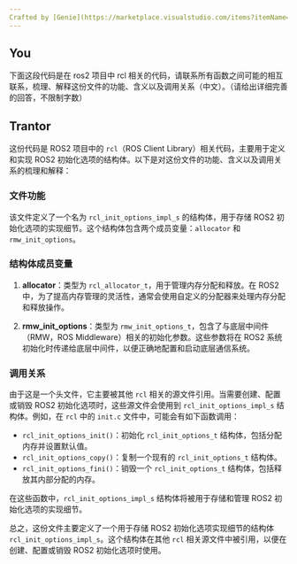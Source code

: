 ```yaml
---
Crafted by [Genie](https://marketplace.visualstudio.com/items?itemName=genieai.chatgpt-vscode)
---
```


## You

下面这段代码是在 ros2 项目中 rcl 相关的代码，请联系所有函数之间可能的相互联系，梳理、解释这份文件的功能、含义以及调用关系（中文）。（请给出详细完善的回答，不限制字数）

## Trantor

这份代码是 ROS2 项目中的 `rcl`（ROS Client Library）相关代码，主要用于定义和实现 ROS2 初始化选项的结构体。以下是对这份文件的功能、含义以及调用关系的梳理和解释：

### 文件功能

该文件定义了一个名为 `rcl_init_options_impl_s` 的结构体，用于存储 ROS2 初始化选项的实现细节。这个结构体包含两个成员变量：`allocator` 和 `rmw_init_options`。

### 结构体成员变量

1. **allocator**：类型为 `rcl_allocator_t`，用于管理内存分配和释放。在 ROS2 中，为了提高内存管理的灵活性，通常会使用自定义的分配器来处理内存分配和释放操作。

2. **rmw_init_options**：类型为 `rmw_init_options_t`，包含了与底层中间件（RMW，ROS Middleware）相关的初始化参数。这些参数将在 ROS2 系统初始化时传递给底层中间件，以便正确地配置和启动底层通信系统。

### 调用关系

由于这是一个头文件，它主要被其他 `rcl` 相关的源文件引用。当需要创建、配置或销毁 ROS2 初始化选项时，这些源文件会使用到 `rcl_init_options_impl_s` 结构体。例如，在 `rcl` 中的 `init.c` 文件中，可能会有如下函数调用：

- `rcl_init_options_init()`：初始化 `rcl_init_options_t` 结构体，包括分配内存并设置默认值。
- `rcl_init_options_copy()`：复制一个现有的 `rcl_init_options_t` 结构体。
- `rcl_init_options_fini()`：销毁一个 `rcl_init_options_t` 结构体，包括释放其内部分配的内存。

在这些函数中，`rcl_init_options_impl_s` 结构体将被用于存储和管理 ROS2 初始化选项的实现细节。

总之，这份文件主要定义了一个用于存储 ROS2 初始化选项实现细节的结构体 `rcl_init_options_impl_s`。这个结构体在其他 `rcl` 相关源文件中被引用，以便在创建、配置或销毁 ROS2 初始化选项时使用。
